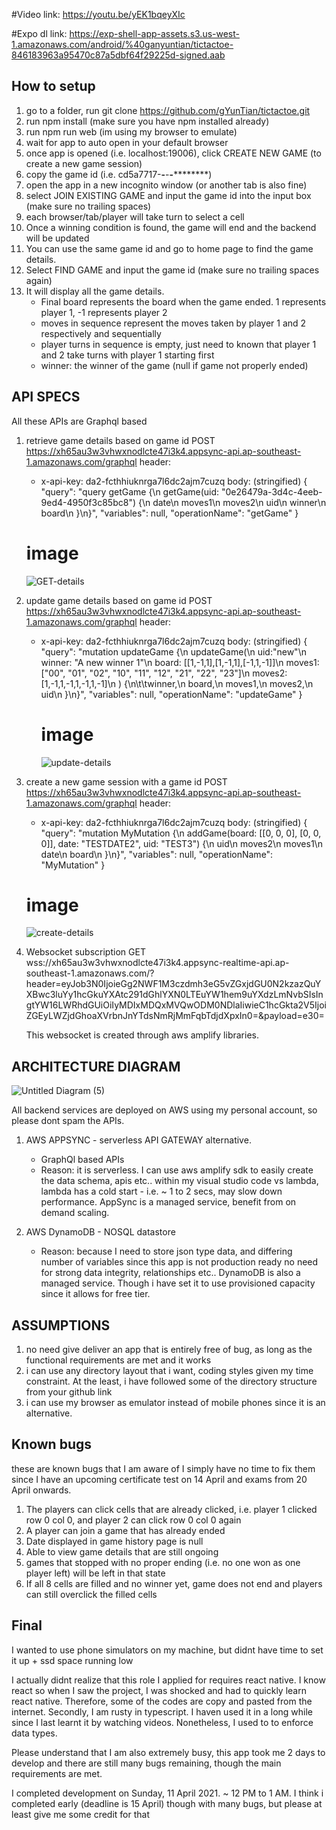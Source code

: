 #Video link: https://youtu.be/yEK1bqeyXIc

#Expo dl link: https://exp-shell-app-assets.s3.us-west-1.amazonaws.com/android/%40ganyuntian/tictactoe-846183963a95470c87a5dbf64f29225d-signed.aab

## How to setup
1) go to a folder, run git clone https://github.com/gYunTian/tictactoe.git
2) run npm install (make sure you have npm installed already)
3) run npm run web (im using my browser to emulate)
4) wait for app to auto open in your default browser
5) once app is opened (i.e. localhost:19006), click CREATE NEW GAME (to create a new game session)
6) copy the game id (i.e. cd5a7717-****-****-****-************)
7) open the app in a new incognito window (or another tab is also fine)
8) select JOIN EXISTING GAME and input the game id into the input box (make sure no trailing spaces)
9) each browser/tab/player will take turn to select a cell
10) Once a winning condition is found, the game will end and the backend will be updated
11) You can use the same game id and go to home page to find the game details.
12) Select FIND GAME and input the game id (make sure no trailing spaces again)
13) It will display all the game details.
    - Final board represents the board when the game ended. 1 represents player 1, -1 represents player 2
    - moves in sequence represent the moves taken by player 1 and 2 respectively and sequentially
    - player turns in sequence is empty, just need to known that player 1 and 2 take turns with player 1 starting first
    - winner: the winner of the game (null if game not properly ended)

## API SPECS
All these APIs are Graphql based
1)  retrieve game details based on game id
    POST https://xh65au3w3vhwxnodlcte47i3k4.appsync-api.ap-southeast-1.amazonaws.com/graphql
    header:
    - x-api-key: da2-fcthhiuknrga7l6dc2ajm7cuzq
    body: (stringified)
      {
          "query": "query getGame {\n  getGame(uid: \"0e26479a-3d4c-4eeb-9ed4-4950f3c85bc8\") {\n    date\n    moves1\n    moves2\n    uid\n    winner\n    board\n  }\n}",
          "variables": null,
          "operationName": "getGame"
      }
    # image
    ![GET-details](https://user-images.githubusercontent.com/54625060/114279787-f2759300-9a68-11eb-94a5-ff61132a6a93.PNG)
      
     
2)  update game details based on game id
    POST https://xh65au3w3vhwxnodlcte47i3k4.appsync-api.ap-southeast-1.amazonaws.com/graphql
    header:
    - x-api-key: da2-fcthhiuknrga7l6dc2ajm7cuzq
    body: (stringified)
      {
          "query": "mutation updateGame {\n  updateGame(\n    uid:\"new\"\n    winner: \"A new winner 1\"\n    board: [[1,-1,1],[1,-1,1],[-1,1,-1]]\n    moves1: [\"00\", \"01\", \"02\", \"10\", \"11\", \"12\", \"21\", \"22\", \"23\"]\n    moves2: [1,-1,1,-1,1,-1,1,-1]\n  ) {\n\t\twinner,\n    board,\n    moves1,\n    moves2,\n    uid\n  }\n}",
          "variables": null,
          "operationName": "updateGame"
      }
      # image
      ![update-details](https://user-images.githubusercontent.com/54625060/114279801-015c4580-9a69-11eb-8153-31caa7d3cfc0.PNG)

3)  create a new game session with a game id
    POST https://xh65au3w3vhwxnodlcte47i3k4.appsync-api.ap-southeast-1.amazonaws.com/graphql
    header:
    - x-api-key: da2-fcthhiuknrga7l6dc2ajm7cuzq
    body: (stringified)
      {
          "query": "mutation MyMutation {\n  addGame(board: [[0, 0, 0], [0, 0, 0]], date: \"TESTDATE2\", uid: \"TEST3\") {\n    uid\n    moves2\n    moves1\n    date\n    board\n  }\n}",
          "variables": null,
          "operationName": "MyMutation"
      }
     # image
     ![create-details](https://user-images.githubusercontent.com/54625060/114279852-3a94b580-9a69-11eb-8824-c77c20b7fb45.PNG)
      
4) Websocket subscription 
   GET wss://xh65au3w3vhwxnodlcte47i3k4.appsync-realtime-api.ap-southeast-1.amazonaws.com/?header=eyJob3N0IjoieGg2NWF1M3czdmh3eG5vZGxjdGU0N2kzazQuYXBwc3luYy1hcGkuYXAtc291dGhlYXN0LTEuYW1hem9uYXdzLmNvbSIsIngtYW16LWRhdGUiOiIyMDIxMDQxMVQwODM0NDlaIiwieC1hcGkta2V5IjoiZGEyLWZjdGhoaXVrbnJnYTdsNmRjMmFqbTdjdXpxIn0=&payload=e30=
   
   This websocket is created through aws amplify libraries. 
   
   
## ARCHITECTURE DIAGRAM

![Untitled Diagram (5)](https://user-images.githubusercontent.com/54625060/114279184-f7851300-9a65-11eb-8133-f57f69d984c6.png)

All backend services are deployed on AWS using my personal account, so please dont spam the APIs.
1) AWS APPSYNC - serverless API GATEWAY alternative.
   -  GraphQl based APIs
   -  Reason: it is serverless. I can use aws amplify sdk to easily create the data schema, apis etc.. within my visual studio code
              vs lambda, lambda has a cold start - i.e. ~ 1 to 2 secs, may slow down performance.
              AppSync is a managed service, benefit from on demand scaling.
              
2) AWS DynamoDB - NOSQL datastore
   - Reason: because I need to store json type data, and differing number of variables since this app is not production ready
             no need for strong data integrity, relationships etc..
             DynamoDB is also a managed service. Though i have set it to use provisioned capacity since it allows for free tier.

## ASSUMPTIONS
1) no need give deliver an app that is entirely free of bug, as long as the functional requirements are met and it works
2) i can use any directory layout that i want, coding styles given my time constraint. At the least, i have followed some of the directory structure from your github link
3) i can use my browser as emulator instead of mobile phones since it is an alternative.


## Known bugs
these are known bugs that I am aware of
I simply have no time to fix them since I have an upcoming certificate test on 14 April and exams from 20 April onwards.

1) The players can click cells that are already clicked, i.e. player 1 clicked row 0 col 0, and player 2 can click row 0 col 0 again
2) A player can join a game that has already ended
3) Date displayed in game history page is null
4) Able to view game details that are still ongoing
5) games that stopped with no proper ending (i.e. no one won as one player left) will be left in that state
6) If all 8 cells are filled and no winner yet, game does not end and players can still overclick the filled cells

## Final
I wanted to use phone simulators on my machine, but didnt have time to set it up + ssd space running low

I actually didnt realize that this role I applied for requires react native. I know react so when I saw the project, I was shocked and had to quickly learn react native.
Therefore, some of the codes are copy and pasted from the internet.
Secondly, I am rusty in typescript. I haven used it in a long while since I last learnt it by watching videos. Nonetheless, I used to to enforce data types.

Please understand that I am also extremely busy, this app took me 2 days to develop and there are still many bugs remaining, though the main requirements are met.

I completed development on Sunday, 11 April 2021. ~ 12 PM to 1 AM. I think i completed early (deadline is 15 April) though with many bugs, but please at least give me some credit for that


